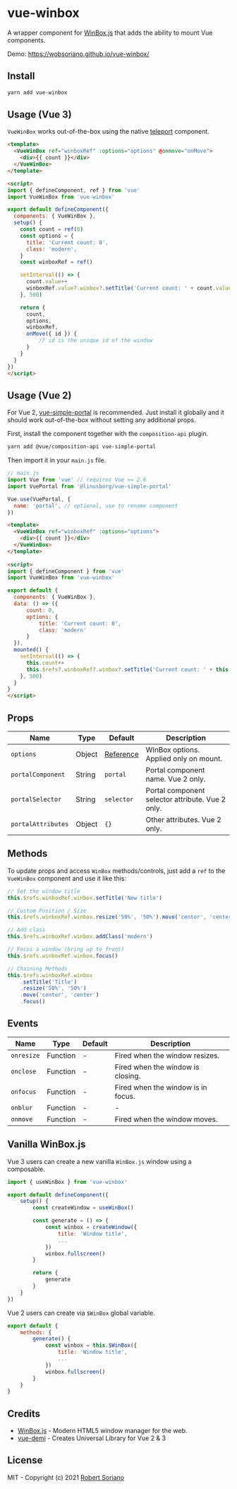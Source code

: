 # vue-winbox

A wrapper component for [WinBox.js](https://github.com/nextapps-de/winbox) that adds the ability to mount Vue components.

Demo: https://wobsoriano.github.io/vue-winbox/

## Install

```bash
yarn add vue-winbox
```

## Usage (Vue 3)

`VueWinBox` works out-of-the-box using the native [teleport](https://v3.vuejs.org/api/built-in-components.html#teleport) component.

```html
<template>
  <VueWinBox ref="winboxRef" :options="options" @onmove="onMove">
    <div>{{ count }}</div>
  </VueWinBox>
</template>

<script>
import { defineComponent, ref } from 'vue'
import VueWinBox from 'vue-winbox'

export default defineComponent({
  components: { VueWinBox },
  setup() {
    const count = ref(0)
    const options = {
      title: 'Current count: 0',
      class: 'modern',
    }
    const winboxRef = ref()

    setInterval(() => {
      count.value++
      winboxRef.value?.winbox?.setTitle('Current count: ' + count.value)
    }, 500)

    return {
      count,
      options,
      winboxRef,
      onMove({ id }) {
          // id is the unique id of the window
      }
    }
  }
})
</script>
```

## Usage (Vue 2)

For Vue 2, [vue-simple-portal](https://github.com/LinusBorg/vue-simple-portal) is recommended. Just install it globally and it should work out-of-the-box without setting any additional props.

First, install the component together with the `composition-api` plugin.

```bash
yarn add @vue/composition-api vue-simple-portal
```

Then import it in your `main.js` file.

```js
// main.js
import Vue from 'vue' // requires Vue >= 2.6
import VuePortal from '@linusborg/vue-simple-portal'

Vue.use(VuePortal, {
  name: 'portal', // optional, use to rename component
})
```

```html
<template>
  <VueWinBox ref="winboxRef" :options="options">
    <div>{{ count }}</div>
  </VueWinBox>
</template>
  
<script>
import { defineComponent } from 'vue'
import VueWinBox from 'vue-winbox'

export default {
  components: { VueWinBox },
  data: () => ({
      count: 0,
      options: {
          title: 'Current count: 0',
          class: 'modern'
      }
  }),
  mounted() {
    setInterval(() => {
      this.count++
      this.$refs?.winboxRef?.winbox?.setTitle('Current count: ' + this.count)
    }, 500)
  }
}
</script>
```

## Props

Name | Type | Default | Description |
------ | ------ | ------ | ------ |
`options` | Object | [Reference](https://github.com/nextapps-de/winbox#options) | WinBox options. Applied only on mount.  |
`portalComponent` | String | `portal` | Portal component name. Vue 2 only. |
`portalSelector` | String | `selector` | Portal component selector attribute. Vue 2 only.  |
`portalAttributes` | Object | `{}` | Other attributes. Vue 2 only. |


## Methods

To update props and access `WinBox` methods/controls, just add a `ref` to the `VueWinBox` component and use it like this:

```javascript
// Set the window title
this.$refs.winboxRef.winbox.setTitle('New title')

// Custom Position / Size
this.$refs.winboxRef.winbox.resize('50%', '50%').move('center', 'center')

// Add class
this.$refs.winboxRef.winbox.addClass('modern')

// Focus a window (bring up to front)
this.$refs.winboxRef.winbox.focus()

// Chaining Methods
this.$refs.winboxRef.winbox
    .setTitle('Title')
    .resize('50%', '50%')
    .move('center', 'center')
    .focus()
```

## Events

Name | Type | Default | Description |
------ | ------ | ------ | ------ |
`onresize` | Function | - | Fired when the window resizes. |
`onclose` | Function | - | Fired when the window is closing. |
`onfocus` | Function | - | Fired when the window is in focus. |
`onblur` | Function | - | - |
`onmove` | Function | - | Fired when the window moves. |


## Vanilla WinBox.js

Vue 3 users can create a new vanilla `WinBox.js` window using a composable.

```javascript
import { useWinBox } from 'vue-winbox'

export default defineComponent({
    setup() {
        const createWindow = useWinBox()

        const generate = () => {
            const winbox = createWindow({
                title: 'Window title',
                ...
            })
            winbox.fullscreen()
        }

        return {
            generate
        }
    }
})
```

Vue 2 users can create via `$WinBox` global variable.

```javascript
export default {
    methods: {
        generate() {
            const winbox = this.$WinBox({
                title: 'Window title',
                ...
            })   
            winbox.fullscreen()         
        }
    }
}
```

## Credits

- [WinBox.js](https://github.com/nextapps-de/winbox) - Modern HTML5 window manager for the web.
- [vue-demi](https://github.com/vueuse/vue-demi/) - Creates Universal Library for Vue 2 & 3

## License
MIT - Copyright (c) 2021 [Robert Soriano](https://github.com/wobsoriano)
